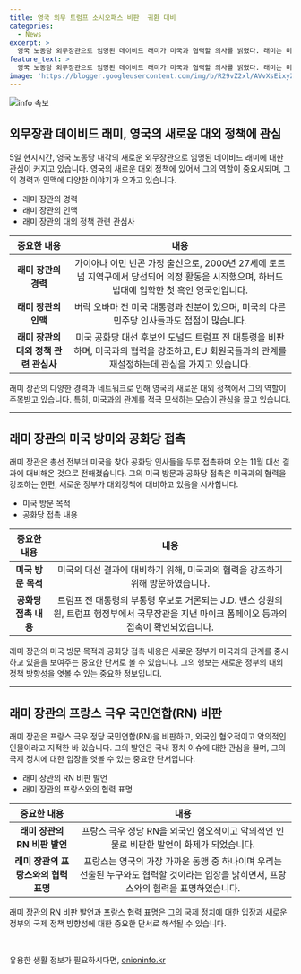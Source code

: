 ```yaml
---
title: 영국 외무 트럼프 소시오패스 비판  귀환 대비
categories:
  - News
excerpt: >
  영국 노동당 외무장관으로 임명된 데이비드 래미가 미국과 협력할 의사를 밝혔다. 래미는 미국 전 대통령 오바마와 친분이 깊으며, 트럼프를 비판하는 발언으로 알려져 있다. 유럽연합과의 관계 재설정과 브렉시트 상태 유지를 선호하며 프랑스 극우 정당을 비판하고 있다. 이에 대한 관심이 높아지고 있으며, 미국과의 대외 정책에 영향을 미칠 것으로 예상된다.
feature_text: >
  영국 노동당 외무장관으로 임명된 데이비드 래미가 미국과 협력할 의사를 밝혔다. 래미는 미국 전 대통령 오바마와 친분이 깊으며, 트럼프를 비판하는 발언으로 알려져 있다. 유럽연합과의 관계 재설정과 브렉시트 상태 유지를 선호하며 프랑스 극우 정당을 비판하고 있다. 이에 대한 관심이 높아지고 있으며, 미국과의 대외 정책에 영향을 미칠 것으로 예상된다.
image: 'https://blogger.googleusercontent.com/img/b/R29vZ2xl/AVvXsEixyZcFfHzMRdzZMjFBmAUKJYCLCGyLL1o632UiGVXcaFdKo_bkvkuCioo0uUKlGfBVcT3P84aROyZIXSBEx3Aw5nCQ3pTgDom1WDC4m8eifvWiAmWEEVb4x6G_l8C0QH225ldMjyaFvpxGEBGNO37VmDTDMHGhJPq73UglMfDca1-0aw/s1600/blogspot.png'
---
```


<p><img src="https://blogger.googleusercontent.com/img/b/R29vZ2xl/AVvXsEixyZcFfHzMRdzZMjFBmAUKJYCLCGyLL1o632UiGVXcaFdKo_bkvkuCioo0uUKlGfBVcT3P84aROyZIXSBEx3Aw5nCQ3pTgDom1WDC4m8eifvWiAmWEEVb4x6G_l8C0QH225ldMjyaFvpxGEBGNO37VmDTDMHGhJPq73UglMfDca1-0aw/s1600/blogspot.png" alt="info 속보" /></p>

<h2 data-ke-size="size26">외무장관 데이비드 래미, 영국의 새로운 대외 정책에 관심</h2>

<p data-ke-size="size16">5일 현지시간, 영국 노동당 내각의 새로운 외무장관으로 임명된 데이비드 래미에 대한 관심이 커지고 있습니다. 영국의 새로운 대외 정책에 있어서 그의 역할이 중요시되며, 그의 경력과 인맥에 다양한 이야기가 오가고 있습니다.</p>

<ul>
<li>래미 장관의 경력</li>
<li>래미 장관의 인맥</li>
<li>래미 장관의 대외 정책 관련 관심사</li>
</ul>

<table>
<thead>
<tr>
<th style="text-align: center;">중요한 내용</th>
<th style="text-align: center;">내용</th>
</tr>
</thead>
<tr>
<td style="text-align: center; height: 17px;"><b>래미 장관의 경력</b></td>
<td style="text-align: center; height: 17px;">가이아나 이민 빈곤 가정 출신으로, 2000년 27세에 토트넘 지역구에서 당선되어 의정 활동을 시작했으며, 하버드 법대에 입학한 첫 흑인 영국인입니다.</td>
</tr>
<tr>
<td style="text-align: center; height: 17px;"><b>래미 장관의 인맥</b></td>
<td style="text-align: center; height: 17px;">버락 오바마 전 미국 대통령과 친분이 있으며, 미국의 다른 민주당 인사들과도 접점이 많습니다.</td>
</tr>
<tr>
<td style="text-align: center; height: 17px;"><b>래미 장관의 대외 정책 관련 관심사</b></td>
<td style="text-align: center; height: 17px;">미국 공화당 대선 후보인 도널드 트럼프 전 대통령을 비판하며, 미국과의 협력을 강조하고, EU 회원국들과의 관계를 재설정하는데 관심을 가지고 있습니다.</td>
</tr>
</table>

<p data-ke-size="size16">래미 장관의 다양한 경력과 네트워크로 인해 영국의 새로운 대외 정책에서 그의 역할이 주목받고 있습니다. 특히, 미국과의 관계를 적극 모색하는 모습이 관심을 끌고 있습니다.</p>

<hr>

<h2 data-ke-size="size26">래미 장관의 미국 방미와 공화당 접촉</h2>

<p data-ke-size="size16">래미 장관은 총선 전부터 미국을 찾아 공화당 인사들을 두루 접촉하며 오는 11월 대선 결과에 대비해온 것으로 전해졌습니다. 그의 미국 방문과 공화당 접촉은 미국과의 협력을 강조하는 한편, 새로운 정부가 대외정책에 대비하고 있음을 시사합니다.</p>

<ul>
<li>미국 방문 목적</li>
<li>공화당 접촉 내용</li>
</ul>

<table>
<thead>
<tr>
<th style="text-align: center;">중요한 내용</th>
<th style="text-align: center;">내용</th>
</tr>
</thead>
<tr>
<td style="text-align: center; height: 17px;"><b>미국 방문 목적</b></td>
<td style="text-align: center; height: 17px;">미국의 대선 결과에 대비하기 위해, 미국과의 협력을 강조하기 위해 방문하였습니다.</td>
</tr>
<tr>
<td style="text-align: center; height: 17px;"><b>공화당 접촉 내용</b></td>
<td style="text-align: center; height: 17px;">트럼프 전 대통령의 부통령 후보로 거론되는 J.D. 밴스 상원의원, 트럼프 행정부에서 국무장관을 지낸 마이크 폼페이오 등과의 접촉이 확인되었습니다.</td>
</tr>
</table>

<p data-ke-size="size16">래미 장관의 미국 방문 목적과 공화당 접촉 내용은 새로운 정부가 미국과의 관계를 중시하고 있음을 보여주는 중요한 단서로 볼 수 있습니다. 그의 행보는 새로운 정부의 대외 정책 방향성을 엿볼 수 있는 중요한 정보입니다.</p>

<hr>

<h2 data-ke-size="size26">래미 장관의 프랑스 극우 국민연합(RN) 비판</h2>

<p data-ke-size="size16">래미 장관은 프랑스 극우 정당 국민연합(RN)을 비판하고, 외국인 혐오적이고 악의적인 인물이라고 지적한 바 있습니다. 그의 발언은 국내 정치 이슈에 대한 관심을 끌며, 그의 국제 정치에 대한 입장을 엿볼 수 있는 중요한 단서입니다.</p>

<ul>
<li>래미 장관의 RN 비판 발언</li>
<li>래미 장관의 프랑스와의 협력 표명</li>
</ul>

<table>
<thead>
<tr>
<th style="text-align: center;">중요한 내용</th>
<th style="text-align: center;">내용</th>
</tr>
</thead>
<tr>
<td style="text-align: center; height: 17px;"><b>래미 장관의 RN 비판 발언</b></td>
<td style="text-align: center; height: 17px;">프랑스 극우 정당 RN을 외국인 혐오적이고 악의적인 인물로 비판한 발언이 화제가 되었습니다.</td>
</tr>
<tr>
<td style="text-align: center; height: 17px;"><b>래미 장관의 프랑스와의 협력 표명</b></td>
<td style="text-align: center; height: 17px;">프랑스는 영국의 가장 가까운 동맹 중 하나이며 우리는 선출된 누구와도 협력할 것이라는 입장을 밝히면서, 프랑스와의 협력을 표명하였습니다.</td>
</tr>
</table>

<p data-ke-size="size16">래미 장관의 RN 비판 발언과 프랑스 협력 표명은 그의 국제 정치에 대한 입장과 새로운 정부의 국제 정책 방향성에 대한 중요한 단서로 해석될 수 있습니다.</p>

<p data-ke-size="size16">&nbsp;</p>
유용한 생활 정보가 필요하시다면, <a href="https://onioninfo.kr" rel="dofollow">onioninfo.kr</a>


